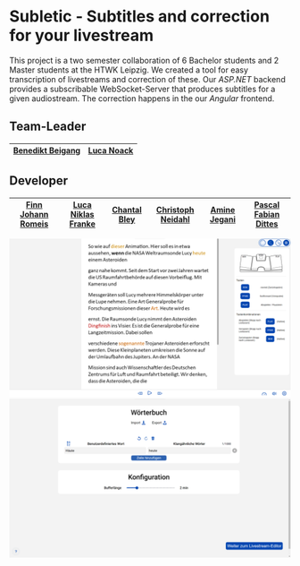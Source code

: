 # Subletic - Subtitles and correction for your livestream

This project is a two semester collaboration of 6 Bachelor students and 2 Master students at the HTWK Leipzig. We created a tool for easy transcription of livestreams and correction of these. Our _ASP.NET_ backend provides a subscribable WebSocket-Server that produces subtitles for a given audiostream. The correction happens in the our _Angular_ frontend.

## Team-Leader
| [Benedikt Beigang](https://github.com/BenediktBeigang) | [Luca Noack](https://github.com/lunoack) |
| ------------------------------------------------------ | ---------------------------------------- |

## Developer

| [Finn Johann Romeis](https://github.com/FiJoRom) | [Luca Niklas Franke](https://github.com/lfranke42) | [Chantal Bley](https://github.com/chanti01) | [Christoph Neidahl](https://github.com/OPNA2608) | [Amine Jegani](https://github.com/ajegani) | [Pascal Fabian Dittes](https://github.com/Pascal-Dittes) |
| ------------------------------------------------ | -------------------------------------------------- | ------------------------------------------- | ------------------------------------------------ | ------------------------------------------ | -------------------------------------------------------- |

![correction-page](https://github.com/Subletic/.github/blob/main/profile/main_page.png)
![configuration-page](https://github.com/Subletic/.github/blob/main/profile/configuration.png)
